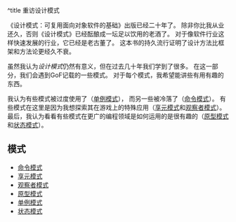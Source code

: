 ^title 重访设计模式

《设计模式：可复用面向对象软件的基础》出版已经二十年了。
除非你比我从业还久，否则《设计模式》已经酝酿成一坛足以饮用的老酒了。
对于像软件行业这样快速发展的行业，它已经是老古董了。
这本书的持久流行证明了设计方法比框架和方法论更经久不衰。

虽然我认为*设计模式*仍然有意义，但在过去几十年我们学到了很多。
在这一部分，我们会遇到GoF记载的一些模式。
对于每个模式，我希望能讲些有用有趣的东西。

我认为有些模式被过度使用了（<a href="singleton.html">单例模式</a>），
而另一些被冷落了（<a href="command.html">命令模式</a>）。
有些模式在这里是因为我想探索其在游戏上的特殊应用（<a href="flyweight.html">享元模式</a>和<a href="observer.html">观察者模式</a>）。
最后，我认为看看有些模式在更广的编程领域是如何运用的是很有趣的（<a href="prototype.html">原型模式</a>和<a href="state.html">状态模式</a>）。

## 模式

  * [命令模式](command.html)
  * [享元模式](flyweight.html)
  * [观察者模式](observer.html)
  * [原型模式](prototype.html)
  * [单例模式](singleton.html)
  * [状态模式](state.html)
